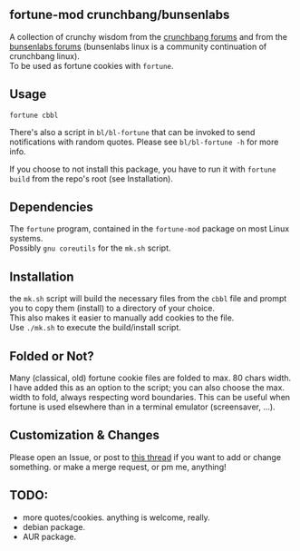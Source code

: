 ## fortune-mod crunchbang/bunsenlabs

A collection of crunchy wisdom from the [crunchbang forums](http://crunchbang.org/forums/)
and from the [bunsenlabs forums](https://forums.bunsenlabs.org/)
(bunsenlabs linux is a community continuation of crunchbang linux).  
To be used as fortune cookies with `fortune`.

## Usage

`fortune cbbl`

There's also a script in `bl/bl-fortune` that can be invoked to send notifications with random quotes. Please see `bl/bl-fortune -h` for more info.

If you choose to not install this package, you have to run it with `fortune build` from the repo's root (see Installation).

## Dependencies

The `fortune` program, contained in the `fortune-mod` package on most Linux systems.  
Possibly `gnu coreutils` for the `mk.sh` script.  

## Installation

the `mk.sh` script will build the necessary files from the `cbbl` file and
prompt you to copy them (install) to a directory of your choice.  
This also makes it easier to manually add cookies to the file.  
Use `./mk.sh` to execute the build/install script.

## Folded or Not?

Many (classical, old) fortune cookie files are folded to max. 80 chars width.  
I have added this as an option to the script; you can also choose the max.
width to fold, always respecting word boundaries. This can be useful when fortune is used elsewhere than in a terminal emulator (screensaver, ...).

## Customization & Changes

Please open an Issue, or post to [this thread](https://forums.bunsenlabs.org/viewtopic.php?id=644)
if you want to add or change something. or make a merge request, or pm me, anything!

## TODO:

* more quotes/cookies. anything is welcome, really.
* debian package.
* AUR package.
